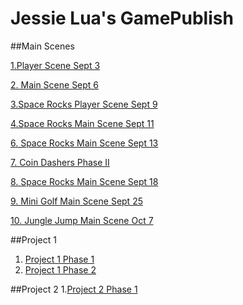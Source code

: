# Jessie Lua's GamePublish

##Main Scenes

[1.Player Scene Sept 3](coin-dash/player_scene_sept_3/)

[2. Main Scene Sept 6](coin-dash/main_scene_09_04)

[3.Space Rocks Player Scene Sept 9](player_scene_09_09)

[4.Space Rocks Main Scene Sept 11](sr_main_09_11)

[6. Space Rocks Main Scene Sept 13](sr_main_09_13)

[7. Coin Dashers Phase II](coindashers_main_scene_09_16)

[8. Space Rocks Main Scene Sept 18](sr_main_09_18)

[9. Mini Golf Main Scene Sept 25](minigolf_main_scene_09_25)

[10. Jungle Jump Main Scene Oct 7](Jungle_Jump_main_scene_10_07)


##Project 1 

1. [Project 1 Phase 1](coin_dash_main_scene/)
2. [Project 1 Phase 2](coindashers_main_scene)

##Project 2
1.[Project 2 Phase 1](Jungle_Jump_phase_1)
